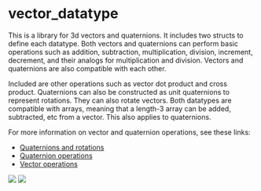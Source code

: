 # vector_datatype
This is a library for 3d vectors and quaternions. It includes two structs to define each datatype. Both vectors and quaternions can perform basic operations such as addition, subtraction, multiplication, division, increment, decrement, and their analogs for multiplication and division. Vectors and quaternions are also compatible with each other.  

Included are other operations such as vector dot product and cross product. Quaternions can also be constructed as unit quaternions to represent rotations. They can also rotate vectors. Both datatypes are compatible with arrays, meaning that a length-3 array can be added, subtracted, etc from a vector. This also applies to quaternions.  

For more information on vector and quaternion operations, see these links:  

- [Quaternions and rotations](http://danceswithcode.net/engineeringnotes/quaternions/quaternions.html)
- [Quaternion operations](http://graphics.stanford.edu/courses/cs348a-17-winter/Papers/quaternion.pdf)  
- [Vector operations](http://emweb.unl.edu/Math/mathweb/vectors/vectors.html)

<img src = "https://www.euclideanspace.com/maths/algebra/realNormedAlgebra/quaternions/transforms/axis.gif"></img>
<img src = "https://opentextbc.ca/calculusv3openstax/wp-content/uploads/sites/288/2019/08/CNX_Calc_Figure_12_02_011.jpg"></img>

